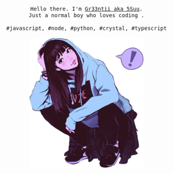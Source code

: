 <p align="center">
  <br>
  <br>
  <br>
  <samp>Hello there. I'm <a href="https://github.com/gr33ntii">Gr33ntii aka 5Suu</a>.<br> Just a normal boy who loves coding .<br><br>#javascript, #node, #python, #crystal, #typescript</samp>
  <br>
  <br>
  <img src="https://raw.githubusercontent.com/gr33ntii/gr33ntii/main/gr33ntii.png" width="300" />
</p>
